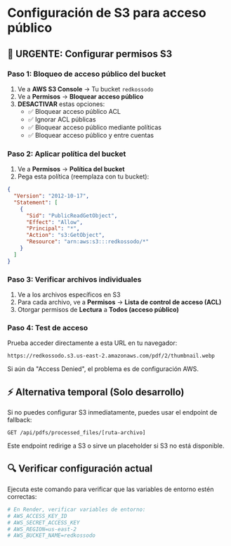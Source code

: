 # Configuración de S3 para acceso público

## 🚨 URGENTE: Configurar permisos S3

### Paso 1: Bloqueo de acceso público del bucket
1. Ve a **AWS S3 Console** → Tu bucket `redkossodo`
2. Ve a **Permisos** → **Bloquear acceso público**
3. **DESACTIVAR** estas opciones:
   - ✅ Bloquear acceso público ACL
   - ✅ Ignorar ACL públicas  
   - ✅ Bloquear acceso público mediante políticas
   - ✅ Bloquear acceso público y entre cuentas

### Paso 2: Aplicar política del bucket
1. Ve a **Permisos** → **Política del bucket**
2. Pega esta política (reemplaza con tu bucket):

```json
{
  "Version": "2012-10-17",
  "Statement": [
    {
      "Sid": "PublicReadGetObject",
      "Effect": "Allow",
      "Principal": "*",
      "Action": "s3:GetObject",
      "Resource": "arn:aws:s3:::redkossodo/*"
    }
  ]
}
```

### Paso 3: Verificar archivos individuales
1. Ve a los archivos específicos en S3
2. Para cada archivo, ve a **Permisos** → **Lista de control de acceso (ACL)**
3. Otorgar permisos de **Lectura** a **Todos (acceso público)**

### Paso 4: Test de acceso
Prueba acceder directamente a esta URL en tu navegador:
```
https://redkossodo.s3.us-east-2.amazonaws.com/pdf/2/thumbnail.webp
```

Si aún da "Access Denied", el problema es de configuración AWS.

## ⚡ Alternativa temporal (Solo desarrollo)

Si no puedes configurar S3 inmediatamente, puedes usar el endpoint de fallback:
```
GET /api/pdfs/processed_files/[ruta-archivo]
```

Este endpoint redirige a S3 o sirve un placeholder si S3 no está disponible.

## 🔍 Verificar configuración actual

Ejecuta este comando para verificar que las variables de entorno estén correctas:

```bash
# En Render, verificar variables de entorno:
# AWS_ACCESS_KEY_ID
# AWS_SECRET_ACCESS_KEY  
# AWS_REGION=us-east-2
# AWS_BUCKET_NAME=redkossodo
``` 